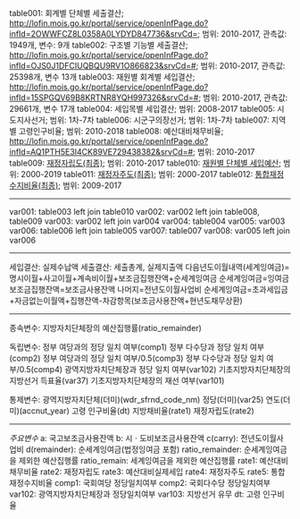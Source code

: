 table001: 회계별 단체별 세출결산; http://lofin.mois.go.kr/portal/service/openInfPage.do?infId=2OWWFCZ8L0358A0LYDYD847736&srvCd=; 범위: 2010-2017, 관측값: 1949개, 변수: 9개
table002: 구조별 기능별 세출결산; http://lofin.mois.go.kr/portal/service/openInfPage.do?infId=OJS0J1DFCIUQBQU9RV1O866823&srvCd=#; 범위: 2010-2017, 관측값: 25398개, 변수 13개
table003: 재원별 회계별 세입결산; http://lofin.mois.go.kr/portal/service/openInfPage.do?infId=15SPGQV69B8KRTNR8YQH997326&srvCd=#; 범위: 2010-2017, 관측값: 29661개, 변수 17개
table004: 세입목별 세입결산; 범위: 2008-2017
table005: 시도지사선거; 범위: 1차-7차
table006: 시군구의장선거; 범위: 1차-7차
table007: 지역별 고령인구비율; 범위: 2010-2018
table008: 예산대비채무비율; http://lofin.mois.go.kr/portal/service/openInfPage.do?infId=AQ1PTH5E3I4CK89VE729438382&srvCd=#; 범위: 2010-2017
table009: [재정자립도(최종)](http://lofin.mois.go.kr/portal/service/openInfPage.do?infId=G8HHJMAEPI2Z3DG5332Y457985&srvCd=); 범위: 2010-2017
table010: [재원별 단체별 세입예산](http://lofin.mois.go.kr/portal/service/openInfPage.do?infId=9A1MVRX3D2YAPYTM6KZQ984473&srvCd=#); 범위: 2000-2019
table011: [재정자주도(최종)](http://lofin.mois.go.kr/portal/service/openInfPage.do?infId=AS69NZGKR2Z865DCAO1Q1161886&srvCd=#); 범위: 2000-2017
table012: [통합재정수지비율(최종)](http://lofin.mois.go.kr/portal/service/openInfPage.do?infId=1K7I483TWDHF1M2IR6PL632443&srvCd=#); 범위: 2009-2017

---

var001: table003 left join table010
var002: var002 left join table008, table009
var003: var002 left join var004
var004: table004
var005: var003
var006: table006 left join table005
var007: table007
var008: var005 left join var006


---

세입결산: 실제수납액
세출결산: 세출총계, 실제지출액
다음년도이월내역(세계잉여금)=명시이월+사고이월+계속비이월+보조금집행잔액+순세계잉여금
  순세계잉여금=잉여금
  보조금집행잔액=보조금사용잔액
  나머지=전년도이월사업비
순세계잉여금=초과세입금+자금없는이월액+집행잔액-차감항목(보조금사용잔액+현년도채무상환)

---

종속변수: 지방자치단체장의 예산집행률(ratio_remainder)

독립변수: 정부 여당과의 정당 일치 여부(comp1)
  정부 다수당과 정당 일치 여부(comp2)
  정부 여당과의 정당 일치 여부/0.5(comp3)
  정부 다수당과 정당 일치 여부/0.5(comp4)
  광역지방자치단체장과 정당 일치 여부(var102)
  기초지방자치단체장의 지방선거 득표율(var37)
  기초지방자치단체장의 재선 여부(var101)

통제변수: 광역지방자치단체(더미)(wdr_sfrnd_code_nm)
  정당(더미)(var25)
  연도(더미)(accnut_year)
  고령 인구비율(dt)
  지방채비율(rate1)
  재정자립도(rate2)

---

*주요변수*
a: 국고보조금사용잔액
b: 시ㆍ도비보조금사용잔액
c(carry): 전년도이월사업비
d(remainder): 순세계잉여금(법정잉여금 포함)
ratio_remainder: 순세계잉여금을 제외한 예산집행률
ratio_remain: 세계잉여금을 제외한 예산집행률
rate1: 예산대비채무비율
rate2: 재정자립도
rate3: 예산대비실제세입
rate4: 재정자주도
rate5: 통합재정수지비율
comp1: 국회여당 정당일치여부
comp2: 국회다수당 정당일치여부
var102: 광역지방자치단체장과 정당일치여부
var103: 지방선거 유무
dt: 고령 인구비율
